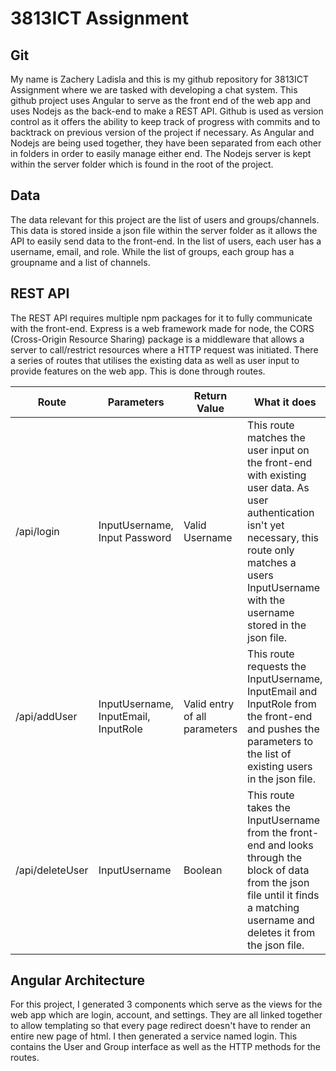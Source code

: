 # 3813ICT Assignment

## Git
My name is Zachery Ladisla and this is my github repository for 3813ICT Assignment where we are tasked with developing a chat system. This github project uses Angular to serve as the front end of the web app and uses Nodejs as the back-end to make a REST API. Github is used as version control as it offers the ability to keep track of progress with commits and to backtrack on previous version of the project if necessary. As Angular and Nodejs are being used together, they have been separated from each other in folders in order to easily manage either end. The Nodejs server is kept within the server folder which is found in the root of the project. 

## Data
The data relevant for this project are the list of users and groups/channels. This data is stored inside a json file within the server folder as it allows the API to easily send data to the front-end. In the list of users, each user has a username, email, and role. While the list of groups, each group has a groupname and a list of channels.

## REST API
The REST API requires multiple npm packages for it to fully communicate with the front-end. Express is a web framework made for node, the CORS (Cross-Origin Resource Sharing) package is a middleware that allows a server to call/restrict resources where a HTTP request was initiated. There a series of routes that utilises the existing data as well as user input to provide features on the web app. This is done through routes. 

| Route | Parameters | Return Value | What it does |
| ----- | -----------| -------------| -------------|
| /api/login | InputUsername, Input Password | Valid Username | This route matches the user input on the front-end with existing user data. As user authentication isn't yet necessary, this route only matches a users InputUsername with the username stored in the json file. |
| /api/addUser | InputUsername, InputEmail, InputRole | Valid entry of all parameters | This route requests the InputUsername, InputEmail and InputRole from the front-end and pushes the parameters to the list of existing users in the json file. |
| /api/deleteUser | InputUsername | Boolean | This route takes the InputUsername from the front-end and looks through the block of data from the json file until it finds a matching username and deletes it from the json file.

## Angular Architecture 
For this project, I generated 3 components which serve as the views for the web app which are login, account, and settings. They are all linked together to allow templating so that every page redirect doesn't have to render an entire new page of html. I then generated a service named login. This contains the User and Group interface as well as the HTTP methods for the routes.